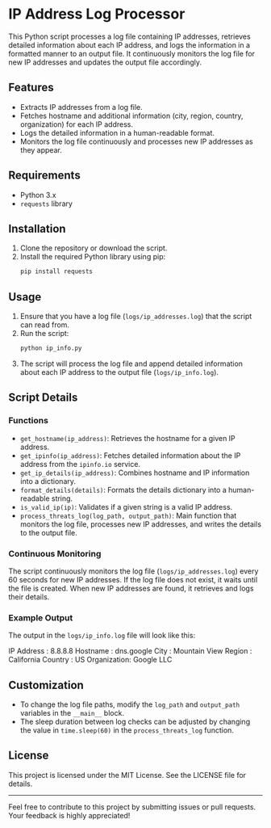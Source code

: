 # IP Address Log Processor

This Python script processes a log file containing IP addresses, retrieves detailed information about each IP address, and logs the information in a formatted manner to an output file. It continuously monitors the log file for new IP addresses and updates the output file accordingly.

## Features

- Extracts IP addresses from a log file.
- Fetches hostname and additional information (city, region, country, organization) for each IP address.
- Logs the detailed information in a human-readable format.
- Monitors the log file continuously and processes new IP addresses as they appear.

## Requirements

- Python 3.x
- `requests` library

## Installation

1. Clone the repository or download the script.
2. Install the required Python library using pip:
    ```bash
    pip install requests
    ```

## Usage

1. Ensure that you have a log file (`logs/ip_addresses.log`) that the script can read from.
2. Run the script:
    ```bash
    python ip_info.py
    ```
3. The script will process the log file and append detailed information about each IP address to the output file (`logs/ip_info.log`).

## Script Details

### Functions

- `get_hostname(ip_address)`: Retrieves the hostname for a given IP address.
- `get_ipinfo(ip_address)`: Fetches detailed information about the IP address from the `ipinfo.io` service.
- `get_ip_details(ip_address)`: Combines hostname and IP information into a dictionary.
- `format_details(details)`: Formats the details dictionary into a human-readable string.
- `is_valid_ip(ip)`: Validates if a given string is a valid IP address.
- `process_threats_log(log_path, output_path)`: Main function that monitors the log file, processes new IP addresses, and writes the details to the output file.

### Continuous Monitoring

The script continuously monitors the log file (`logs/ip_addresses.log`) every 60 seconds for new IP addresses. If the log file does not exist, it waits until the file is created. When new IP addresses are found, it retrieves and logs their details.

### Example Output

The output in the `logs/ip_info.log` file will look like this:

IP Address : 8.8.8.8
Hostname : dns.google
City : Mountain View
Region : California
Country : US
Organization: Google LLC


## Customization

- To change the log file paths, modify the `log_path` and `output_path` variables in the `__main__` block.
- The sleep duration between log checks can be adjusted by changing the value in `time.sleep(60)` in the `process_threats_log` function.

## License

This project is licensed under the MIT License. See the LICENSE file for details.

---

Feel free to contribute to this project by submitting issues or pull requests. Your feedback is highly appreciated!

